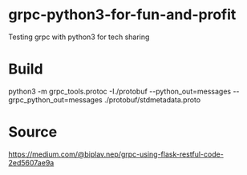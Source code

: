 # grpc-python3-for-fun-and-profit
Testing grpc with python3 for tech sharing


# Build

python3 -m grpc_tools.protoc -I./protobuf --python_out=messages --grpc_python_out=messages ./protobuf/stdmetadata.proto 

# Source

https://medium.com/@biplav.nep/grpc-using-flask-restful-code-2ed5607ae9a
